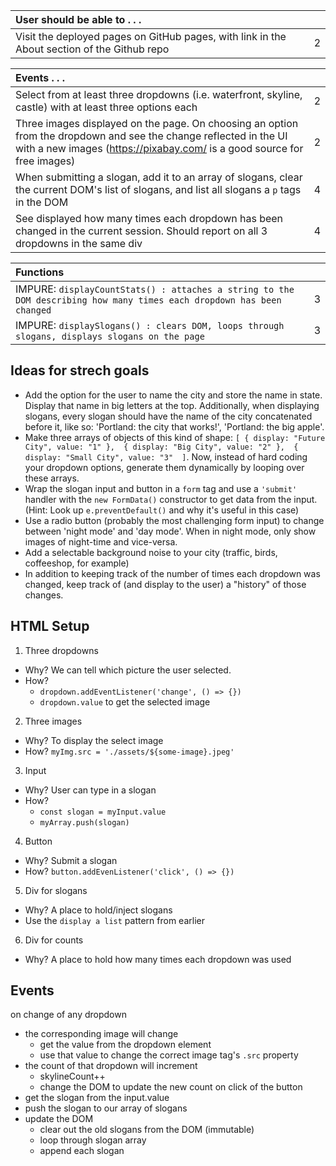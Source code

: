
| User should be able to . . .                                                         |             |
| :----------------------------------------------------------------------------------| ----------: |
| Visit the deployed pages on GitHub pages, with link in the About section of the Github repo |    2 |

| Events . . .                                                         |             |
| :----------------------------------------------------------------------------------- | ----------: |
| Select from at least three dropdowns (i.e. waterfront, skyline, castle) with at least three options each                |           2 |
| Three images displayed on the page. On choosing an option from the dropdown and see the change reflected in the UI with a new images (https://pixabay.com/ is a good source for free images) |     2 |
| When submitting a slogan, add it to an array of slogans, clear the current DOM's list of slogans, and list all slogans a `p` tags in the DOM         |           4 |
| See displayed how many times each dropdown has been changed in the current session. Should report on all 3 dropdowns in the same div   |           4 |

| Functions                                                              |             |
| :----------------------------------------------------------------------------------- | ----------: |
| IMPURE: `displayCountStats() : attaches a string to the DOM describing how many times each dropdown has been changed` | 3 |
| IMPURE: `displaySlogans() : clears DOM, loops through slogans, displays slogans on the page` | 3 |


## Ideas for strech goals
- Add the option for the user to name the city and store the name in state. Display that name in big letters at the top. Additionally, when displaying slogans, every slogan should have the name of the city concatenated before it, like so: 'Portland: the city that works!', 'Portland: the big apple'.
- Make three arrays of objects of this kind of shape: `[ { display: "Future City", value: "1" },  { display: "Big City", value: "2" },  { display: "Small City", value: "3"  ]`. Now, instead of hard coding your dropdown options, generate them dynamically by looping over these arrays.
- Wrap the slogan input and button in a `form` tag and use a `'submit'` handler with the `new FormData()` constructor to get data from the input. (Hint: Look up `e.preventDefault()` and why it's useful in this case)
- Use a radio button (probably the most challenging form input) to change between 'night mode' and 'day mode'. When in night mode, only show images of night-time and vice-versa.
- Add a selectable background noise to your city (traffic, birds, coffeeshop, for example)
- In addition to keeping track of the number of times each dropdown was changed, keep track of (and display to the user) a "history" of those changes.


## HTML Setup
1) Three dropdowns
  - Why? We can tell which picture the user selected.
  - How? 
    - `dropdown.addEventListener('change', () => {})`
    - `dropdown.value` to get the selected image
2) Three images
  - Why? To display the select image
  - How? `myImg.src = './assets/${some-image}.jpeg'`
3) Input
  - Why? User can type in a slogan
  - How? 
    - `const slogan = myInput.value`
    - `myArray.push(slogan)`
4) Button
  - Why? Submit a slogan
  - How? `button.addEvenListener('click', () => {})`
5) Div for slogans
  - Why? A place to hold/inject slogans
  - Use the `display a list` pattern from earlier
6) Div for counts
  - Why? A place to hold how many times each dropdown was used


## Events
on change of any dropdown
  - the corresponding image will change
    - get the value from the dropdown element
    - use that value to change the correct image tag's `.src` property
  - the count of that dropdown will increment
    - skylineCount++
    - change the DOM to update the new count
on click of the button
  - get the slogan from the input.value
  - push the slogan to our array of slogans
  - update the DOM
    - clear out the old slogans from the DOM (immutable)
    - loop through slogan array
    - append each slogan
